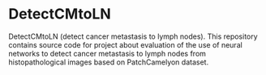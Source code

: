 # DetectCMtoLN
DetectCMtoLN (detect cancer metastasis to lymph nodes). This repository contains source code for project about evaluation of the use of neural networks to detect cancer metastasis to lymph nodes from histopathological images based on PatchCamelyon dataset.
